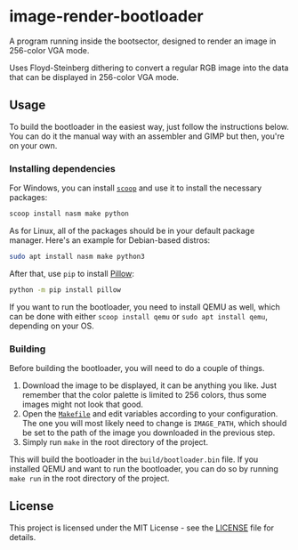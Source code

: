 # image-render-bootloader
A program running inside the bootsector, designed to render an image in 256-color VGA mode. 

Uses Floyd-Steinberg dithering to convert a regular RGB image into the data that can be displayed in 256-color VGA mode.

## Usage
To build the bootloader in the easiest way, just follow the instructions below.
You can do it the manual way with an assembler and GIMP but then, you're on your own.

### Installing dependencies
For Windows, you can install [`scoop`](https://scoop.sh/) and use it to install the necessary packages:
```powershell
scoop install nasm make python
```

As for Linux, all of the packages should be in your default package manager. Here's an example for Debian-based distros:
```bash
sudo apt install nasm make python3
```

After that, use `pip` to install [Pillow](https://pypi.org/project/pillow/):
```bash
python -m pip install pillow
```

If you want to run the bootloader, you need to install QEMU as well, which can be done with either `scoop install qemu` or `sudo apt install qemu`, depending on your OS.

### Building
Before building the bootloader, you will need to do a couple of things. 

1. Download the image to be displayed, it can be anything you like. Just remember that the color palette is limited to 256 colors, thus some images might not look that good.
2. Open the [`Makefile`](Makefile) and edit variables according to your configuration. The one you will most likely need to change is `IMAGE_PATH`, which should be set to the path of the image you downloaded in the previous step.
3. Simply run `make` in the root directory of the project.

This will build the bootloader in the `build/bootloader.bin` file.
If you installed QEMU and want to run the bootloader, you can do so by running `make run` in the root directory of the project.

## License
This project is licensed under the MIT License - see the [LICENSE](LICENSE) file for details.